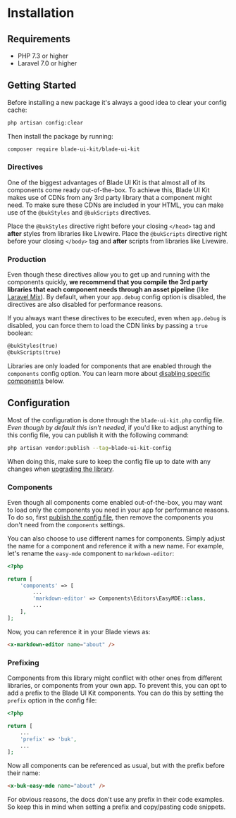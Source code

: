 # Installation

## Requirements

- PHP 7.3 or higher
- Laravel 7.0 or higher

## Getting Started

Before installing a new package it's always a good idea to clear your config cache:

```bash
php artisan config:clear
```

Then install the package by running:

```bash
composer require blade-ui-kit/blade-ui-kit
```

### Directives

One of the biggest advantages of Blade UI Kit is that almost all of its components come ready out-of-the-box. To achieve this, Blade UI Kit makes use of CDNs from any 3rd party library that a component might need. To make sure these CDNs are included in your HTML, you can make use of the `@bukStyles` and `@bukScripts` directives.

Place the `@bukStyles` directive right before your closing `</head>` tag and **after** styles from libraries like Livewire. Place the `@bukScripts` directive right before your closing `</body>` tag and **after** scripts from libraries like Livewire.

### Production

Even though these directives allow you to get up and running with the components quickly, **we recommend that you compile the 3rd party libraries that each component needs through an asset pipeline** (like [Laravel Mix](https://github.com/JeffreyWay/laravel-mix)). By default, when your `app.debug` config option is disabled, the directives are also disabled for performance reasons. 

If you always want these directives to be executed, even when `app.debug` is disabled, you can force them to load the CDN links by passing a `true` boolean:

```html
@bukStyles(true)
@bukScripts(true)
```

Libraries are only loaded for components that are enabled through the `components` config option. You can learn more about [disabling specific components](#components) below.

## Configuration

Most of the configuration is done through the `blade-ui-kit.php` config file. *Even though by default this isn't needed*, if you'd like to adjust anything to this config file, you can publish it with the following command:

```bash
php artisan vendor:publish --tag=blade-ui-kit-config
```

When doing this, make sure to keep the config file up to date with any changes when [upgrading the library](/docs/{{version}}/upgrade-guide).

### Components

Even though all components come enabled out-of-the-box, you may want to load only the components you need in your app for performance reasons. To do so, first [publish the config file](/docs/{{version}}/installation#configuration), then remove the components you don't need from the `components` settings.

You can also choose to use different names for components. Simply adjust the name for a component and reference it with a new name. For example, let's rename the `easy-mde` component to `markdown-editor`:

```php
<?php

return [
    'components' => [
        ...
        'markdown-editor' => Components\Editors\EasyMDE::class,
        ...
    ],
];
```

Now, you can reference it in your Blade views as:

```html
<x-markdown-editor name="about" />
```

### Prefixing

Components from this library might conflict with other ones from different libraries, or components from your own app. To prevent this, you can opt to add a prefix to the Blade UI Kit components. You can do this by setting the `prefix` option in the config file:

```php
<?php

return [
    ...
    'prefix' => 'buk',
    ...
];
```

Now all components can be referenced as usual, but with the prefix before their name:

```html
<x-buk-easy-mde name="about" />
```

For obvious reasons, the docs don't use any prefix in their code examples. So keep this in mind when setting a prefix and copy/pasting code snippets.

